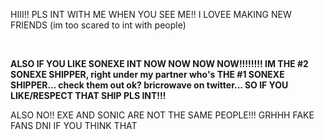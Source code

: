 HIII!! PLS INT WITH ME WHEN YOU SEE ME!! I LOVEE MAKING NEW FRIENDS (im too scared to int with people)

 ⠀⠀⠀⠀⠀⠀⠀⠀⠀⠀⠀⠀⠀⠀⠀⠀⠀⠀⠀⠀⠀⠀⠀⠀⠀⠀
 
**ALSO IF YOU LIKE SONEXE INT NOW NOW NOW NOW!!!!!!!! IM THE #2 SONEXE SHIPPER, right under my partner who's THE #1 SONEXE SHIPPER... check them out ok? bricrowave on twitter...
SO IF YOU LIKE/RESPECT THAT SHIP PLS INT!!!**

ALSO NO!! EXE AND SONIC ARE NOT THE SAME PEOPLE!!! GRHHH FAKE FANS DNI IF YOU THINK THAT

